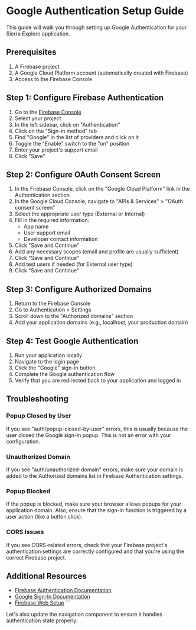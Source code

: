 # Google Authentication Setup Guide

This guide will walk you through setting up Google Authentication for your Sierra Explore application.

## Prerequisites

1. A Firebase project
2. A Google Cloud Platform account (automatically created with Firebase)
3. Access to the Firebase Console

## Step 1: Configure Firebase Authentication

1. Go to the [Firebase Console](https://console.firebase.google.com/)
2. Select your project
3. In the left sidebar, click on "Authentication"
4. Click on the "Sign-in method" tab
5. Find "Google" in the list of providers and click on it
6. Toggle the "Enable" switch to the "on" position
7. Enter your project's support email
8. Click "Save"

## Step 2: Configure OAuth Consent Screen

1. In the Firebase Console, click on the "Google Cloud Platform" link in the Authentication section
2. In the Google Cloud Console, navigate to "APIs & Services" > "OAuth consent screen"
3. Select the appropriate user type (External or Internal)
4. Fill in the required information:
   - App name
   - User support email
   - Developer contact information
5. Click "Save and Continue"
6. Add any necessary scopes (email and profile are usually sufficient)
7. Click "Save and Continue"
8. Add test users if needed (for External user type)
9. Click "Save and Continue"

## Step 3: Configure Authorized Domains

1. Return to the Firebase Console
2. Go to Authentication > Settings
3. Scroll down to the "Authorized domains" section
4. Add your application domains (e.g., localhost, your production domain)

## Step 4: Test Google Authentication

1. Run your application locally
2. Navigate to the login page
3. Click the "Google" sign-in button
4. Complete the Google authentication flow
5. Verify that you are redirected back to your application and logged in

## Troubleshooting

### Popup Closed by User

If you see "auth/popup-closed-by-user" errors, this is usually because the user closed the Google sign-in popup. This is not an error with your configuration.

### Unauthorized Domain

If you see "auth/unauthorized-domain" errors, make sure your domain is added to the Authorized domains list in Firebase Authentication settings.

### Popup Blocked

If the popup is blocked, make sure your browser allows popups for your application domain. Also, ensure that the sign-in function is triggered by a user action (like a button click).

### CORS Issues

If you see CORS-related errors, check that your Firebase project's authentication settings are correctly configured and that you're using the correct Firebase project.

## Additional Resources

- [Firebase Authentication Documentation](https://firebase.google.com/docs/auth)
- [Google Sign-In Documentation](https://firebase.google.com/docs/auth/web/google-signin)
- [Firebase Web Setup](https://firebase.google.com/docs/web/setup)
\`\`\`

Let's also update the navigation component to ensure it handles authentication state properly:
